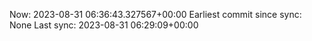 Now: 2023-08-31 06:36:43.327567+00:00 Earliest commit since sync: None Last sync: 2023-08-31 06:29:09+00:00
